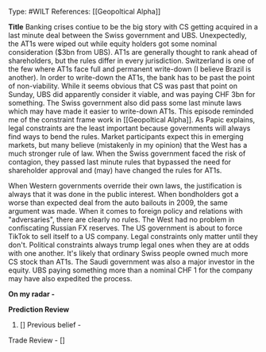 Type: #WILT 
References: [[Geopoltical Alpha]]

**Title**
Banking crises contiue to be the big story with CS getting acquired in a last minute deal between the Swiss government and UBS. Unexpectedly, the AT1s were wiped out while equity holders got some nominal consideration ($3bn from UBS). AT1s are generally thought to rank ahead of shareholders, but the rules differ in every jurisdiction. Switzerland is one of the few where AT1s face full and permanent write-down (I believe Brazil is another). In order to write-down the AT1s, the bank has to be past the point of non-viability. While it seems obvious that CS was past that point on Sunday, UBS did apparently consider it viable, and was paying CHF 3bn for something. The Swiss government also did pass some last minute laws which may have made it easier to write-down AT1s. This episode reminded me of the constraint frame work in [[Geopoltical Alpha]]. As Papic explains, legal constraints are the least important because governments will always find ways to bend the rules. Market participants expect this in emerging markets, but many believe (mistakenly in my opinion) that the West has a much stronger rule of law. When the Swiss government faced the risk of contagion, they passed last minute rules that bypassed the need for shareholder approval and (may) have changed the rules for AT1s. 

When Western governments override their own laws, the justification is always that it was done in the public interest. When bondholders got a worse than expected deal from the auto bailouts in 2009, the same argument was made. When it comes to foreign policy and relations with "adversaries", there are clearly no rules. The West had no problem in confiscating Russian FX reserves. The US government is about to force TikTok to sell itself to a US company. Legal constraints only matter until they don't. Political constraints always trump legal ones when they are at odds with one another. It's likely that ordinary Swiss people owned much more CS stock than AT1s. The Saudi government was also a major investor in the equity. UBS paying something more than a nominal CHF 1 for the company may have also expedited the process. 

**On my radar -** 



**Prediction Review**  

1) []
Previous belief -

Trade Review  - 
[]


